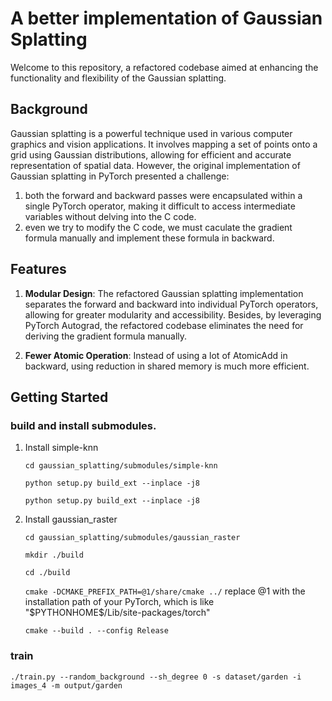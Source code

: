 # A better implementation of Gaussian Splatting
Welcome to this repository, a refactored codebase aimed at enhancing the functionality and flexibility of the Gaussian splatting. 

## Background
Gaussian splatting is a powerful technique used in various computer graphics and vision applications. It involves mapping a set of points onto a grid using Gaussian distributions, allowing for efficient and accurate representation of spatial data. However, the original implementation of Gaussian splatting in PyTorch presented a challenge: 

1. both the forward and backward passes were encapsulated within a single PyTorch operator, making it difficult to access intermediate variables without delving into the C code.
2. even we try to modify the C code, we must caculate the gradient formula manually and implement these formula in backward.

## Features

1. **Modular Design**: The refactored Gaussian splatting implementation separates the forward and backward into individual PyTorch operators, allowing for greater modularity and accessibility. Besides, by leveraging PyTorch Autograd, the refactored codebase eliminates the need for deriving the gradient formula manually.

2. **Fewer Atomic Operation**: Instead of using a lot of AtomicAdd in backward, using reduction in shared memory is much more efficient.

## Getting Started

### build and install submodules.
1. Install simple-knn

    `cd gaussian_splatting/submodules/simple-knn`

    `python setup.py build_ext --inplace -j8`

    `python setup.py build_ext --inplace -j8`

2. Install gaussian_raster

    `cd gaussian_splatting/submodules/gaussian_raster`

    `mkdir ./build`

    `cd ./build`

    `cmake -DCMAKE_PREFIX_PATH=@1/share/cmake ../` replace @1 with the installation path of your PyTorch, which is like "\$PYTHONHOME\$/Lib/site-packages/torch"

    `cmake --build . --config Release`

### train

`./train.py --random_background --sh_degree 0 -s dataset/garden -i images_4 -m output/garden`